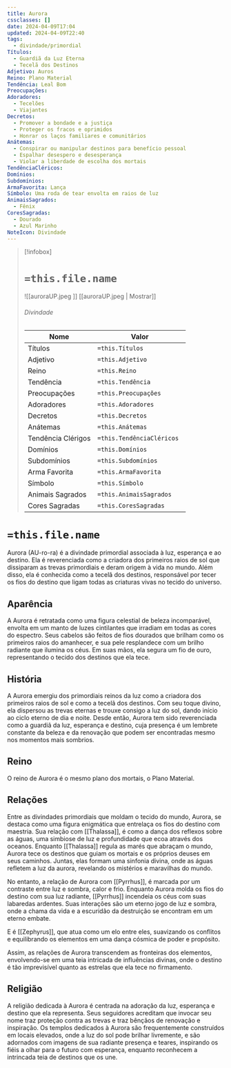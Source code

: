 ```yaml
---
title: Aurora
cssclasses: []
date: 2024-04-09T17:04
updated: 2024-04-09T22:40
tags:
  - divindade/primordial
Títulos:
  - Guardiã da Luz Eterna
  - Tecelã dos Destinos
Adjetivo: Auros
Reino: Plano Material
Tendência: Leal Bom
Preocupações: 
Adoradores:
  - Tecelões
  - Viajantes
Decretos:
  - Promover a bondade e a justiça
  - Proteger os fracos e oprimidos
  - Honrar os laços familiares e comunitários
Anátemas:
  - Conspirar ou manipular destinos para benefício pessoal
  - Espalhar desespero e desesperança
  - Violar a liberdade de escolha dos mortais
TendênciaCléricos: 
Domínios: 
Subdomínios: 
ArmaFavorita: Lança
Símbolo: Uma roda de tear envolta em raios de luz
AnimaisSagrados:
  - Fênix
CoresSagradas:
  - Dourado
  - Azul Marinho
NoteIcon: Divindade
---
```


> [!infobox]
> # `=this.file.name`
> ![[auroraUP.jpeg ]]
> [[auroraUP.jpeg | Mostrar]]
> ###### Divindade
> Nome |  Valor |
> ---|---|
> Títulos | `=this.Títulos` |
> Adjetivo | `=this.Adjetivo` |
> Reino | `=this.Reino` |
> Tendência | `=this.Tendência` |
> Preocupações | `=this.Preocupações` |
> Adoradores | `=this.Adoradores` |
> Decretos | `=this.Decretos` |
> Anátemas | `=this.Anátemas` |
> Tendência Clérigos | `=this.TendênciaCléricos ` |
> Domínios | `=this.Domínios` |
> Subdomínios | `=this.Subdomínios` |
> Arma Favorita | `=this.ArmaFavorita` |
> Símbolo | `=this.Símbolo` |
> Animais Sagrados | `=this.AnimaisSagrados` |
> Cores Sagradas | `=this.CoresSagradas` |

# `=this.file.name`

Aurora (AU-ro-ra) é a divindade primordial associada à luz, esperança e ao destino. Ela é reverenciada como a criadora dos primeiros raios de sol que dissiparam as trevas primordiais e deram origem à vida no mundo. Além disso, ela é conhecida como a tecelã dos destinos, responsável por tecer os fios do destino que ligam todas as criaturas vivas no tecido do universo.

##  Aparência

A Aurora é retratada como uma figura celestial de beleza incomparável, envolta em um manto de luzes cintilantes que irradiam em todas as cores do espectro. Seus cabelos são feitos de fios dourados que brilham como os primeiros raios do amanhecer, e sua pele resplandece com um brilho radiante que ilumina os céus. Em suas mãos, ela segura um fio de ouro, representando o tecido dos destinos que ela tece.

## História

A Aurora emergiu dos primordiais reinos da luz como a criadora dos primeiros raios de sol e como a tecelã dos destinos. Com seu toque divino, ela dispersou as trevas eternas e trouxe consigo a luz do sol, dando início ao ciclo eterno de dia e noite. Desde então, Aurora tem sido reverenciada como a guardiã da luz, esperança e destino, cuja presença é um lembrete constante da beleza e da renovação que podem ser encontradas mesmo nos momentos mais sombrios.

## Reino

O reino de Aurora é o mesmo plano dos mortais, o Plano Material.

## Relações

Entre as divindades primordiais que moldam o tecido do mundo, Aurora, se destaca como uma figura enigmática que entrelaça os fios do destino com maestria. Sua relação com [[Thalassa]], é como a dança dos reflexos sobre as águas, uma simbiose de luz e profundidade que ecoa através dos oceanos. Enquanto [[Thalassa]] regula as marés que abraçam o mundo, Aurora tece os destinos que guiam os mortais e os próprios deuses em seus caminhos. Juntas, elas formam uma sinfonia divina, onde as águas refletem a luz da aurora, revelando os mistérios e maravilhas do mundo.

No entanto, a relação de Aurora com [[Pyrrhus]], é marcada por um contraste entre luz e sombra, calor e frio. Enquanto Aurora molda os fios do destino com sua luz radiante, [[Pyrrhus]] incendeia os céus com suas labaredas ardentes. Suas interações são um eterno jogo de luz e sombra, onde a chama da vida e a escuridão da destruição se encontram em um eterno embate. 

E é [[Zephyrus]], que atua como um elo entre eles, suavizando os conflitos e equilibrando os elementos em uma dança cósmica de poder e propósito.

Assim, as relações de Aurora transcendem as fronteiras dos elementos, envolvendo-se em uma teia intricada de influências divinas, onde o destino é tão imprevisível quanto as estrelas que ela tece no firmamento.

## Religião

A religião dedicada à Aurora é centrada na adoração da luz, esperança e destino que ela representa. Seus seguidores acreditam que invocar seu nome traz proteção contra as trevas e traz bênçãos de renovação e inspiração. Os templos dedicados à Aurora são frequentemente construídos em locais elevados, onde a luz do sol pode brilhar livremente, e são adornados com imagens de sua radiante presença e teares, inspirando os fiéis a olhar para o futuro com esperança, enquanto reconhecem a intrincada teia de destinos que os une.

